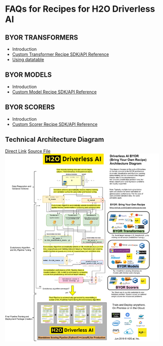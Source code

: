 # FAQs for Recipes for H2O Driverless AI
## BYOR TRANSFORMERS
  * Introduction
  * [Custom Transformer Recipe SDK/API Reference](transformers/transformer_template.py)
  * [Using datatable](https://datatable.readthedocs.io/en/latest/using-datatable.html)
## BYOR MODELS
  * Introduction
  * [Custom Model Recipe SDK/API Reference](models/model_template.py)
## BYOR SCORERS
  * Introduction
  * [Custom Scorer Recipe SDK/API Reference](scorers/scorer_template.py)
## Technical Architecture Diagram
[Direct Link](https://raw.githubusercontent.com/h2oai/driverlessai-recipes/master/reference/DriverlessAI_BYOR.png)
[Source File](https://raw.githubusercontent.com/h2oai/driverlessai-recipes/master/reference/DriverlessAI_BYOR.drawio)
![BYOR Architecture Diagram](reference/DriverlessAI_BYOR.png)

